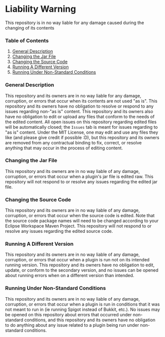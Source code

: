 # Liability Warning

This repository is in no way liable for any damage caused during the changing of its contents

### Table of Contents

1. [General Description](#general-description)
2. [Changing the Jar File](#changing-the-jar-file)
3. [Changing the Source Code](#changing-the-source-code)
4. [Running A Different Version](#running-a-different-version)
5. [Running Under Non-Standard Conditions](#running-under-non-standard-conditions)

### General Description

This repository and its owners are in no way liable for any damage, corruption, or errors that occur when its contents are not used "as is". This repository and its owners have no obligation to resolve or respond to any issues regarding non-"as is" content. This repository and its owners also have no obligation to edit or upload any files that conform to the needs of the edited content. All open issues on this repository regarding edited files will be automatically closed; the `Issues` tab is meant for issues regarding to "as is" content. Under the MIT License, one may edit and use any files they like (and please give credit if possible :D), but this repository and its owners are removed from any contractual binding to fix, correct, or resolve anything that may occur in the process of editing content.

### Changing the Jar File

This repository and its owners are in no way liable of any damage, corruption, or errors that occur when a plugin's jar file is edited raw. This repository will not respond to or resolve any issues regarding the edited jar file.

### Changing the Source Code

This repository and its owners are in no way liable of any damage, corruption, or errors that occur when the source code is edited. Note that the source code package names will need to be changed according to your Eclipse Workspace Maven Project. This repository will not respond to or resolve any issues regarding the edited source code.

### Running A Different Version

This repository and its owners are in no way liable of any damage, corruption, or errors that occur when a plugin is run not on its intended running version. This repository and its owners have no obligation to edit, update, or conform to the secondary version, and no issues can be opened about running errors when on a different version than intended.

### Running Under Non-Standard Conditions

This repository and its owners are in no way liable of any damage, corruption, or errors that occur when a plugin is run in conditions that it was not meant to run in (ie running Spigot instead of Bukkit, etc.). No issues may be opened on this repository about errors that occurred under non-standard conditions, and this repository and its owners have no obligation to do anything about any issue related to a plugin being run under non-standard conditions.
